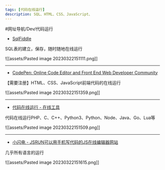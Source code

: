 ```yaml
---
tags: [代码在线运行]
description: SQL、HTML、CSS、JavaScript、
---
```


#网址导航/Dev/代码运行 

- [SqlFiddle](http://sqlfiddle.com/)

SQL表的建立，保存，随时随地在线运行

![[assets/Pasted image 20230322151111.png]]

---

- [CodePen: Online Code Editor and Front End Web Developer Community](https://codepen.io/)

【需要注册】HTML、CSS、JavaScript前端代码的在线运行

![[assets/Pasted image 20230322151359.png]]

---

- [代码在线运行 - 在线工具](https://tool.lu/coderunner)

代码在线运行PHP、C、C++、Python3、Python、Node、Java、Go、Lua等

![[assets/Pasted image 20230322151509.png]]

---

- [小闪电 - JSRUN可以用手机写代码的JS在线编辑器网站](https://jsrun.net/)

几乎所有语言的运行

![[assets/Pasted image 20230322151615.png]]
